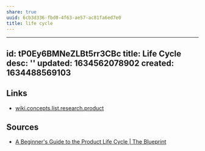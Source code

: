 ```yaml
---
share: true
uuid: 6cb3d336-fbd0-4f63-ae57-ac81fa6ed7e0
title: life cycle
---
```

---
id: tP0Ey6BMNeZLBt5rr3CBc
title: Life Cycle
desc: ''
updated: 1634562078902
created: 1634488569103
---

## Links

* [wiki.concepts.list.research.product](/undefined)

## Sources

* [A Beginner's Guide to the Product Life Cycle | The Blueprint](https://www.fool.com/the-blueprint/product-life-cycle/)
